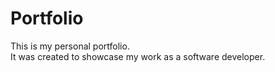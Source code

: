 # Portfolio
This is my personal portfolio.\
It was created to showcase my work as a software developer.
